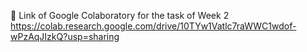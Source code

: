 🔗 Link of Google Colaboratory for the task of Week 2  <br>
https://colab.research.google.com/drive/10TYw1Vatlc7raWWC1wdof-wPzAqJIzkQ?usp=sharing

